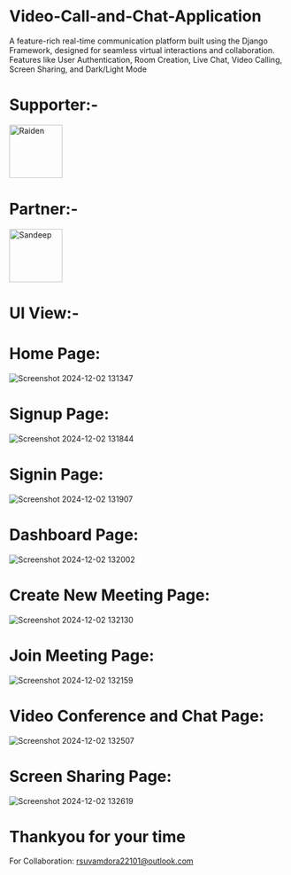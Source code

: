 # Video-Call-and-Chat-Application
A feature-rich real-time communication platform built using the Django Framework, designed for seamless virtual interactions and collaboration. Features like User Authentication, Room Creation, Live Chat, Video Calling, Screen Sharing, and Dark/Light Mode

# Supporter:-
<a href="https://github.com/code-with-raiden"><img src="https://github.com/code-with-raiden.png?size=96" alt="Raiden" width="96px" height="96px" /></a>

# Partner:-
<a href="https://github.com/Sandeep-web-art"><img src="https://github.com/Sandeep-web-art.png?size=96" alt="Sandeep" width="96px" height="96px" /></a>

# UI View:-

# Home Page:
![Screenshot 2024-12-02 131347](https://github.com/user-attachments/assets/11e81433-43b7-4cb6-8c85-60ca85baa103)

# Signup Page:
![Screenshot 2024-12-02 131844](https://github.com/user-attachments/assets/0f388cb1-3035-4059-816b-c2d856fba0c0)

# Signin Page:
![Screenshot 2024-12-02 131907](https://github.com/user-attachments/assets/bf210c1b-df82-4476-825a-26f0f03fa484)

# Dashboard Page:
![Screenshot 2024-12-02 132002](https://github.com/user-attachments/assets/f2a1419f-edc9-42cf-ab7c-15d8e71f427a)

# Create New Meeting Page:
![Screenshot 2024-12-02 132130](https://github.com/user-attachments/assets/f8e1b7ab-545d-4f89-afc6-011eec2b183a)

# Join Meeting Page:
![Screenshot 2024-12-02 132159](https://github.com/user-attachments/assets/c7b3250d-57c0-4fc4-8ae8-9af1581af05c)

# Video Conference and Chat Page:
![Screenshot 2024-12-02 132507](https://github.com/user-attachments/assets/bd3fb128-ba59-4124-9851-3e20b7ca31fd)

# Screen Sharing Page:
![Screenshot 2024-12-02 132619](https://github.com/user-attachments/assets/6da3e82a-ba0e-46d7-8a9f-caddd2a62c4d)

# Thankyou for your time
For Collaboration: rsuvamdora22101@outlook.com
